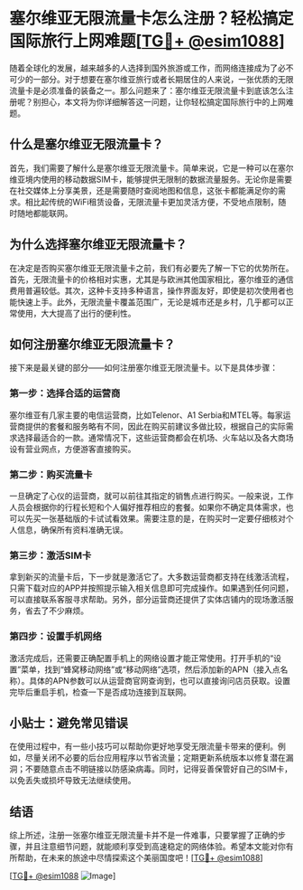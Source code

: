 # 塞尔维亚无限流量卡怎么注册？轻松搞定国际旅行上网难题[[TG💪+ @esim1088](https://t.me/s/esim1088)]

随着全球化的发展，越来越多的人选择到国外旅游或工作，而网络连接成为了必不可少的一部分。对于想要在塞尔维亚旅行或者长期居住的人来说，一张优质的无限流量卡是必须准备的装备之一。那么问题来了：塞尔维亚无限流量卡到底该怎么注册呢？别担心，本文将为你详细解答这一问题，让你轻松搞定国际旅行中的上网难题。

## 什么是塞尔维亚无限流量卡？

首先，我们需要了解什么是塞尔维亚无限流量卡。简单来说，它是一种可以在塞尔维亚境内使用的移动数据SIM卡，能够提供无限制的数据流量服务。无论你是需要在社交媒体上分享美景，还是需要随时查阅地图和信息，这张卡都能满足你的需求。相比起传统的WiFi租赁设备，无限流量卡更加灵活方便，不受地点限制，随时随地都能联网。

## 为什么选择塞尔维亚无限流量卡？

在决定是否购买塞尔维亚无限流量卡之前，我们有必要先了解一下它的优势所在。首先，无限流量卡的价格相对实惠，尤其是与欧洲其他国家相比，塞尔维亚的通信费用普遍较低。其次，这种卡支持多种语言，操作界面友好，即使是初次使用者也能快速上手。此外，无限流量卡覆盖范围广，无论是城市还是乡村，几乎都可以正常使用，大大提高了出行的便利性。

## 如何注册塞尔维亚无限流量卡？

接下来是最关键的部分——如何注册塞尔维亚无限流量卡。以下是具体步骤：

### 第一步：选择合适的运营商

塞尔维亚有几家主要的电信运营商，比如Telenor、A1 Serbia和MTEL等。每家运营商提供的套餐和服务略有不同，因此在购买前建议多做比较，根据自己的实际需求选择最适合的一款。通常情况下，这些运营商都会在机场、火车站以及各大商场设有营业网点，方便游客直接购买。

### 第二步：购买流量卡

一旦确定了心仪的运营商，就可以前往其指定的销售点进行购买。一般来说，工作人员会根据你的行程长短和个人偏好推荐相应的套餐。如果你不确定具体需求，也可以先买一张基础版的卡试试看效果。需要注意的是，在购买时一定要仔细核对个人信息，确保所有资料准确无误。

### 第三步：激活SIM卡

拿到新买的流量卡后，下一步就是激活它了。大多数运营商都支持在线激活流程，只需下载对应的APP并按照提示输入相关信息即可完成操作。如果遇到任何问题，可以直接联系客服寻求帮助。另外，部分运营商还提供了实体店铺内的现场激活服务，省去了不少麻烦。

### 第四步：设置手机网络

激活完成后，还需要正确配置手机上的网络设置才能正常使用。打开手机的“设置”菜单，找到“蜂窝移动网络”或“移动网络”选项，然后添加新的APN（接入点名称）。具体的APN参数可以从运营商官网查询到，也可以直接询问店员获取。设置完毕后重启手机，检查一下是否成功连接到互联网。

## 小贴士：避免常见错误

在使用过程中，有一些小技巧可以帮助你更好地享受无限流量卡带来的便利。例如，尽量关闭不必要的后台应用程序以节省流量；定期更新系统版本以修复潜在漏洞；不要随意点击不明链接以防感染病毒。同时，记得妥善保管好自己的SIM卡，以免丢失或损坏导致无法继续使用。

## 结语

综上所述，注册一张塞尔维亚无限流量卡并不是一件难事，只要掌握了正确的步骤，并且注意细节问题，就能顺利享受到高速稳定的网络体验。希望本文能对你有所帮助，在未来的旅途中尽情探索这个美丽国度吧！[[TG💪+ @esim1088](https://t.me/s/esim1088)]

[[TG💪+ @esim1088](https://t.me/s/esim1088) ![Image](https://i.postimg.cc/4NQfJmqS/Snipaste-2025-05-13-00-14-12.png)]